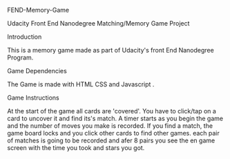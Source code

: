 FEND-Memory-Game

Udacity Front End Nanodegree Matching/Memory Game Project

Introduction

This is a memory game made as part of Udacity's front End Nanodegree Program.

Game Dependencies

The Game is made with HTML CSS and Javascript .



Game Instructions

At the start of the game all cards are 'covered'.
You have to click/tap on a card to uncover it and find its's match.
A timer starts as you begin the game and the number of moves you make is recorded. If you find a match, the game board locks and you click other cards to find other games.
each pair of matches is going to be recorded and afer 8 pairs you see the en game screen with the time you took and stars you got.
